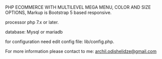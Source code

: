<p>PHP ECOMMERCE WITH MULTILEVEL MEGA MENU, COLOR AND SIZE OPTIONS, Markup is Bootstrap 5 based responsive. </p>
<p>processor php 7.x or later. </p>
<p>database: Mysql or mariadb </p>
<p>for configuration need edit config file: lib/config.php. </p>
<p>For more information please contact to me: <a href='mailto:archil.odishelidze@gmail.com'> archil.odishelidze@gmail.com </a></p>
